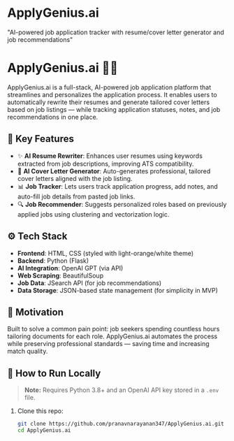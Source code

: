 # ApplyGenius.ai
"AI-powered job application tracker with resume/cover letter generator and job recommendations"
# ApplyGenius.ai 💼🚀

ApplyGenius.ai is a full-stack, AI-powered job application platform that streamlines and personalizes the application process. It enables users to automatically rewrite their resumes and generate tailored cover letters based on job listings — while tracking application statuses, notes, and job recommendations in one place.

## 🔑 Key Features

- ✨ **AI Resume Rewriter**: Enhances user resumes using keywords extracted from job descriptions, improving ATS compatibility.
- 📝 **AI Cover Letter Generator**: Auto-generates professional, tailored cover letters aligned with the job listing.
- 📊 **Job Tracker**: Lets users track application progress, add notes, and auto-fill job details from pasted job links.
- 🔍 **Job Recommender**: Suggests personalized roles based on previously applied jobs using clustering and vectorization logic.

## ⚙️ Tech Stack

- **Frontend**: HTML, CSS (styled with light-orange/white theme)
- **Backend**: Python (Flask)
- **AI Integration**: OpenAI GPT (via API)
- **Web Scraping**: BeautifulSoup
- **Job Data**: JSearch API (for job recommendations)
- **Data Storage**: JSON-based state management (for simplicity in MVP)

## 🧠 Motivation

Built to solve a common pain point: job seekers spending countless hours tailoring documents for each role. ApplyGenius.ai automates the process while preserving professional standards — saving time and increasing match quality.

## 🚀 How to Run Locally

> **Note:** Requires Python 3.8+ and an OpenAI API key stored in a `.env` file.

1. Clone this repo:
   ```bash
   git clone https://github.com/pranavnarayanan347/ApplyGenius.ai.git
   cd ApplyGenius.ai
